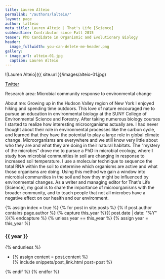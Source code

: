 ```yaml
---
title: Lauren Alteio
permalink: "/authors/lalteio/"
layout: page
author: lalteio
meta_title: Lauren Alteio | That's Life [Science]
subheadline: Contributor since Fall 2015
teaser: PhD Candidate in Organismic and Evolutionary Biology
header:
  image_fullwidth: you-can-delete-me-header.png
gallery:
- image_url: alteio-01.jpg
  caption: Lauren Alteio
---
```


![Lauren Alteio]({{ site.url }}/images/alteio-01.jpg)

[Twitter](https://twitter.com/lvalteio)

Research area: Microbial community response to environmental change

About me: Growing up in the Hudson Valley region of New York I enjoyed hiking and spending time outdoors. This love of nature encouraged me to pursue an education in environmental biology at the SUNY College of Environmental Science and Forestry. After taking numerous biology courses I started to realize how interesting microorganisms actually are. I had never thought about their role in environmental processes like the carbon cycle, and learned that they have the potential to play a large role in global climate change. Microorganisms are everywhere and we still know very little about who they are and what they are doing in their natural habitats. The “mystery of the microbes” drove me to pursue a PhD in microbial ecology, where I study how microbial communities in soil are changing in response to increased soil temperature. I use a molecular technique to sequence the total RNA within the soil to determine which organisms are active and what those organisms are doing. Using this method we gain a window into microbial communities in the soil and how they might be influenced by environmental changes. As a writer and managing editor for That's Life [Science], my goal is to share the importance of microorganisms with the broader community, and to teach people that not all microbes have a negative effect on our health and our environment.

{% assign index = true %}
{% for post in site.posts %}
{% if post.author contains page.author %}
{% capture this_year %}{{ post.date | date: "%Y" }}{% endcapture %}
{% unless year == this_year %}
{% assign year = this_year %}
<h3>{{ year }}</h3>
{% endunless %}
<ul style="list-style-type:disc">
 <li> 
 {% assign content = post.content %} 
 <article>
 {% include snippets/post_link.html post=post %}
 </article>
 </li>
</ul>
{% endif %}
{% endfor %}
